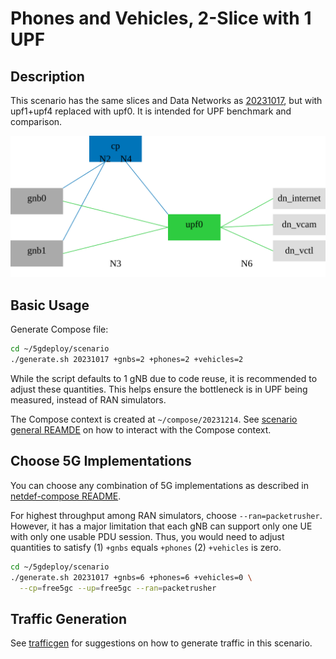 # Phones and Vehicles, 2-Slice with 1 UPF

## Description

This scenario has the same slices and Data Networks as [20231017](../20231017/), but with upf1+upf4 replaced with upf0.
It is intended for UPF benchmark and comparison.

![topology diagram](topo.svg)

## Basic Usage

Generate Compose file:

```bash
cd ~/5gdeploy/scenario
./generate.sh 20231017 +gnbs=2 +phones=2 +vehicles=2
```

While the script defaults to 1 gNB due to code reuse, it is recommended to adjust these quantities.
This helps ensure the bottleneck is in UPF being measured, instead of RAN simulators.

The Compose context is created at `~/compose/20231214`.
See [scenario general REAMDE](../README.md) on how to interact with the Compose context.

## Choose 5G Implementations

You can choose any combination of 5G implementations as described in [netdef-compose README](../../netdef-compose/README.md).

For highest throughput among RAN simulators, choose `--ran=packetrusher`.
However, it has a major limitation that each gNB can support only one UE with only one usable PDU session.
Thus, you would need to adjust quantities to satisfy (1) `+gnbs` equals `+phones` (2) `+vehicles` is zero.

```bash
cd ~/5gdeploy/scenario
./generate.sh 20231017 +gnbs=6 +phones=6 +vehicles=0 \
  --cp=free5gc --up=free5gc --ran=packetrusher
```

## Traffic Generation

See [trafficgen](../20230817/trafficgen.md) for suggestions on how to generate traffic in this scenario.

